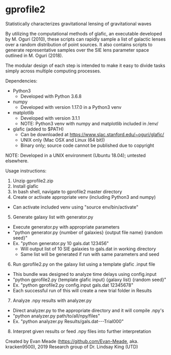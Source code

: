 # gprofile2
Statistically characterizes gravitational lensing of gravitational waves

By utilizing the computational methods of glafic, an executable developed by
M. Oguri (2010), these scripts can rapidly sample a list of galactic lenses
over a random distribution of point sources. It also contains scripts to
generate representative samples over the SIE lens parameter space outlined
in M. Oguri (2018).

The modular design of each step is intended to make it easy to divide tasks
simply across multiple computing processes.

Dependencies:
- Python3
  - Developed with Python 3.6.8
- numpy
  - Developed with version 1.17.0 in a Python3 venv
- matplotlib
  - Developed with version 3.1.1
  - NOTE: Python3 venv with numpy and matplotlib included in /env/
- glafic (added to $PATH)
  - Can be downloaded at https://www.slac.stanford.edu/~oguri/glafic/
  - UNIX only (Mac OSX and Linux (64 bit))
  - Binary only; source code cannot be published due to copyright

NOTE: Developed in a UNIX environment (Ubuntu 18.04); untested elsewhere.

Usage instructions:
1. Unzip gprofile2.zip
2. Install glafic
3. In bash shell, navigate to gprofile2 master directory
4. Create or activate appropriate venv (including Python3 and numpy)
  - Can activate included venv using "source env/bin/activate"
5. Generate galaxy list with generator.py
  - Execute generator.py with appropriate parameters
  - "python generator.py {number of galaxies} {output file name} {random seed}"
  - Ex. "python generator.py 10 gals.dat 123456"
    - Will output list of 10 SIE galaxies to gals.dat in working directory
    - Same list will be generated if run with same parameters and seed
6. Run gprofile2.py on the galaxy list using a template glafic .input file
  - This bundle was designed to analyze time delays using config.input
  - "python gprofile2.py {template glafic input} {galaxy list} {random seed}"
  - Ex. "python gprofile2.py config.input gals.dat 12345678"
  - Each successful run of this will create a new trial folder in Results
7. Analyze .npy results with analyzer.py
  - Direct analyzer.py to the appropriate directory and it will compile .npy's
  - "python analyzer.py path/to/all/npy/files"
  - Ex. "python analyzer.py Results/gals.dat---Trial000"
8. Interpret given results or feed .npy files into further interpretation

Created by Evan Meade (https://github.com/Evan-Meade, aka. kracken9500), 2019
Research group of Dr. Lindsay King (UTD)
